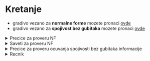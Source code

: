 # Kretanje
  - gradivo vezano za **normalne forme** mozete pronaci [ovde](https://github.com/FTN-E2-materials/BazePodataka2/blob/main/2020-2021/Vezbe/v3/normalne-forme.md)
  - gradivo vezano za **spojivost bez gubitaka** mozete pronaci [ovde](https://github.com/FTN-E2-materials/BazePodataka2/blob/main/2020-2021/Vezbe/v3/spojivost-bez-gubitaka.md)


<details>
  <summary> Precice za proveru NF </summary>
  
## Precice koje garantuju da imamo neku nf sigurno

- ako u sr **ne postoje funkcionalne zavisnosti**, ona je sigurno barem u **BCNF**
- ako sr nema **neprimarnih** obelezja, ona je sigurno barem u **3NF**
- cim svaki **kljuc** ima **jedno obelezje**, sr je sigurno barem u **2NF**

## Precice koje garantuju da sigurno nismo u nekoj nf

- ako imamo **fz izmedju neprimarnih** obelezja, sr sigurno **nije u 3NF**
  
<br>

</details>


<details>
  <summary> Saveti za proveru NF</summary>
  
## Saveti
  - **prvo proveriti BCNF** jer ako je on zadovoljen, **SR je u BCNF**
  - **potom proveriti 2NF** jer ako on ne vazi, **SR je u 1NF**
  - na **kraju proveravati 3NF** jer za potvrdu netranzitivnosti, moramo proci kroz svako neprimarno obelezje i to pokazati
  
</details>

<details>
  <summary> Precice za proveru ocuvanja spojivosti bez gubitaka informacije </summary>
  
## Precice 

- (**OVO TREBA DOBRO PROVERITI, NISAM SIGURAN, ALI OVO SU NAPISALI U ZBIRCI**) Spojivost bez gubitaka informacija je ocuvana ako **jedna od sema relacija**( iz skupa sema relacija) **sadrzi kljuc polazne seme relacije** ( kljuc univerzalne seme relacije)

- (**Provereno sa Maksimom**)

    Колега,

    могуће је конструисати пример у ком имате кључ полазне шеме у некој од подшема, а да спојивост без губитака није задовољена.
    Нпр R={A,B,C,D,E,F} K={A}
    и имате конструисане подшеме R1={A,B,C} K1={A} и R2={D,E,F},K2={E}.
    Кључ полазне шеме јесте у скупу обележја R1, али пошто R1 и R2 немају заједничких обележја, последично ни не постоји кључ неке од њих у скупу обележја оне друге, њихов спој     би резултовао декартовим производом, односно не би сте имали спој без губитака.

    Да резимирам, потребно је спој урадити поступно као што је дато у презентацијама.

    Поздрав,
    Максим


  
</details>


<details>
  <summary> Recnik </summary>
  
### Recnik
  
  - **SR**: sema relacije
  - **FZ**: funkcionalna zavisnost
  - **NF**: normalna forma
  
</details>
  
  

